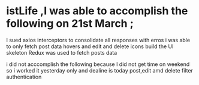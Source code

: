 # istLife ,I was able to accomplish the following on 21st March ;
I sued axios interceptors to consolidate all responses with erros
i was able to only fetch post data
hovers and edit and delete icons
build the UI skeleton
Redux was used to fetch posts data

i did not acccomplish the following because I did not get time on weekend so i worked it yesterday only and dealine is today
post,edit amd delete
filter
authentication


